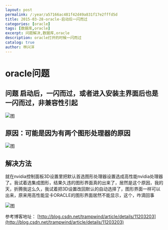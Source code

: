 ```yaml
---
layout: post
permalink: /:year/a57166ac481f42d49a831f17e2fffd5d
title: 2015-03-28-oracle-启动后一闪而过
categories: [oracle]
tags: [数据库,oracle]
excerpt: 问题解决,数据库,oracle
description: oracle打开的时候一闪而过
catalog: true
author: 林兴洋
---
```


# oracle问题

## 问题 启动后，一闪而过，或者进入安装主界面后也是一闪而过，非兼容性引起

![图](http://image.linxingyang.net/image/O-oracle/image/2015-03-28/01.png)

## 原因：可能是因为有两个图形处理器的原因

![图](http://image.linxingyang.net/image/O-oracle/image/2015-03-28/02.jpeg)

## 解决方法

就在nvidia控制面板3D设置里把默认首选图形处理器设置选成高性能nvidia处理器了。我试着选集成图形，结果久违的图形界面真的出来了，居然是这个原因，我的天，折腾我这么久，我试着把3D设置改回默认的自动选择了，图形界面一样可以出来，原来用高性能显卡ORACLE的图形界面居然不能显示，这个，咋滴回事

![图](http://image.linxingyang.net/image/O-oracle/image/2015-03-28/03.jpeg)


参考博客地址：
[http://blog.csdn.net/trampwind/article/details/11203203](http://blog.csdn.net/trampwind/article/details/11203203)
